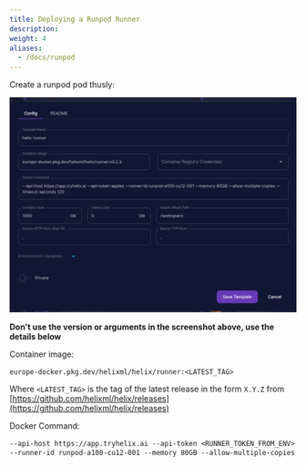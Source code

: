 ```yaml
---
title: Deploying a Runpod Runner
description:
weight: 4
aliases:
  - /docs/runpod
---
```


Create a runpod pod thusly:

![](runpod.png)

**Don't use the version or arguments in the screenshot above, use the details below**

Container image:
```
europe-docker.pkg.dev/helixml/helix/runner:<LATEST_TAG>
```

Where `<LATEST_TAG>` is the tag of the latest release in the form `X.Y.Z` from [https://github.com/helixml/helix/releases](https://github.com/helixml/helix/releases)

Docker Command:
```
--api-host https://app.tryhelix.ai --api-token <RUNNER_TOKEN_FROM_ENV> --runner-id runpod-a100-cu12-001 --memory 80GB --allow-multiple-copies
```
